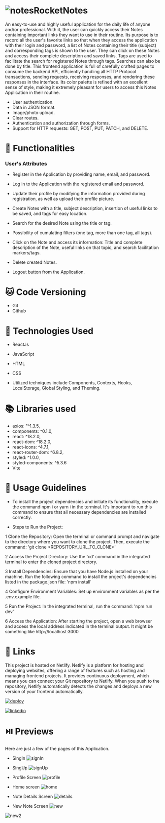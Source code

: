 # ![notes](https://cdn-icons-png.flaticon.com/128/1355/1355663.png)RocketNotes
An easy-to-use and highly useful application for the daily life of anyone and/or professional. With it, the user can quickly access their Notes containing important links they want to use in their routine.
Its purpose is to record all the user's favorite links so that when they access the application with their login and password, a list of Notes containing their title (subject) and corresponding tags is shown to the user. They can click on these Notes and access their complete description and saved links.
Tags are used to facilitate the search for registered Notes through tags. Searches can also be done by title.
This frontend application is full of carefully crafted pages to consume the backend API, efficiently handling all HTTP Protocol transactions, sending requests, receiving responses, and rendering these responses in the interface.
Its color palette is refined with an excellent sense of style, making it extremely pleasant for users to access this Notes Application in their routine.

- User authentication.
- Data in JSON format.
- Image/photo upload.
- Clear routes.
- Authentication and authorization through forms.
- Support for HTTP requests: GET, POST, PUT, PATCH, and DELETE.

# 🎯 Functionalities
### User's Attributes
- Register in the Application by providing name, email, and password.

- Log in to the Application with the registered email and password.

- Update their profile by modifying the information provided during registration, as well as upload their profile picture.

- Create Notes with a title, subject description, insertion of useful links to be saved, and tags for easy location.

- Search for the desired Note using the title or tag.

- Possibility of cumulating filters (one tag, more than one tag, all tags).

- Click on the Note and access its information: Title and complete description of the Note, useful links on that topic, and search facilitation markers/tags.

- Delete created Notes.

- Logout button from the Application.

 # 🐱 Code Versioning
- Git
- Github

# 🚀 Technologies Used 
- ReactJs
- JavaScript
- HTML
- CSS

- Utilized techniques include Components, Contexts, Hooks, LocalStorage, Global Styling, and Theming.

# 📚 Libraries used 
- axios: "^1.3.5,
- components: ^0.1.0,
- react: ^18.2.0,
- react-dom: ^18.2.0,
- react-icons: ^4.7.1,
- react-router-dom: ^6.8.2,
- styled: ^1.0.0,
- styled-components: ^5.3.6
- Vite

# 🧭 Usage Guidelines 
- To install the project dependencies and initiate its functionality, execute the command npm i or yarn i in the terminal. It's important to run this command to ensure that all necessary dependencies are installed correctly.

- Steps to Run the Project:

1 Clone the Repository:
Open the terminal or command prompt and navigate to the directory where you want to clone the project. Then, execute the command: 'git clone <REPOSITORY_URL_TO_CLONE>'

2 Access the Project Directory:
Use the 'cd' command in the integrated terminal to enter the cloned project directory.

3 Install Dependencies:
Ensure that you have Node.js installed on your machine. Run the following command to install the project's dependencies listed in the package.json file: 'npm install'

4 Configure Environment Variables:
Set up environment variables as per the .env.example file.

5 Run the Project:
In the integrated terminal, run the command: 'npm run dev'

6 Access the Application:
After starting the project, open a web browser and access the local address indicated in the terminal output. It might be something like http://localhost:3000

# 🔗 Links
This project is hosted on Netlify.
Netlify is a platform for hosting and deploying websites, offering a range of features such as hosting and managing frontend projects. It provides continuous deployment, which means you can connect your Git repository to Netlify. When you push to the repository, Netlify automatically detects the changes and deploys a new version of your frontend automatically.

[![deploy](https://img.shields.io/badge/deploy-00BFFF?style=for-the-badge&logo=cloud&logoColor=white)](https://notesbyme.netlify.app)


[![linkedin](https://img.shields.io/badge/linkedin-0A66C2?style=for-the-badge&logo=linkedin&logoColor=white)](https://www.linkedin.com/in/larissa-adler-ewertoncoelho1000)

# ⏯️ Previews
Here are just a few of the pages of this Application.

- SingIn
![signIn](https://github.com/LaraAEC/rocketNotes_page/assets/91379960/884d451d-0bdf-404b-80ca-16b17cb57d58)

- SingUp
![signUp](https://github.com/LaraAEC/rocketNotes_page/assets/91379960/f7f2e989-5b2b-48be-804b-dc2a40d64dc7)

- Profile Screen
![profile](https://github.com/LaraAEC/rocketNotes_page/assets/91379960/d8a5f690-cf62-4f7c-bf89-9dd1925e54ec)


- Home screen
![home](https://github.com/LaraAEC/rocketNotes_page/assets/91379960/93f40e8a-5f1d-4761-b55d-ad549d0ecaa4)

- Note Details Screen
![details](https://github.com/LaraAEC/rocketNotes_page/assets/91379960/0a185af6-a5ba-4464-bdc3-44fd9e10eb2d)

- New Note Screen
![new](https://github.com/LaraAEC/rocketNotes_page/assets/91379960/51cab2aa-bfc8-44da-81d0-c22d89b32f63)

![new2](https://github.com/LaraAEC/rocketNotes_page/assets/91379960/35006c95-cea9-49bb-9412-8ce5d78a0c8f)






